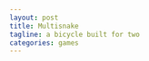 ```yaml
---
layout: post
title: Multisnake
tagline: a bicycle built for two
categories: games
---
```

<script type="text/javascript" src="/games/multisnake/assets/js/phaser.min.js"></script>
<script type="text/javascript" src="/games/multisnake/src/boot.js"></script>
<script type="text/javascript" src="/games/multisnake/src/load.js"></script>
<script type="text/javascript" src="/games/multisnake/src/menu.js"></script>
<script type="text/javascript" src="/games/multisnake/src/play.js"></script>
<script type="text/javascript" src="/games/multisnake/src/end.js"></script>
<script type="text/javascript" src="/games/multisnake/src/game.js"></script>
